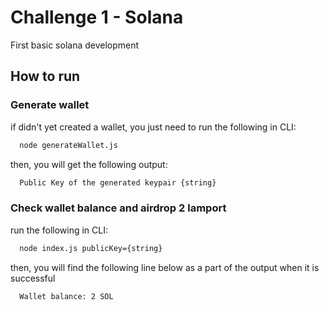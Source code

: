 # Challenge 1 - Solana 
First basic solana development

## How to run
### Generate wallet
if didn't yet created a wallet, you just need to run the following in CLI:
```bash
  node generateWallet.js
```
then, you will get the following output:
```bash
  Public Key of the generated keypair {string}
```
### Check wallet balance and airdrop 2 lamport
run the following in CLI:
```bash
  node index.js publicKey={string}
```
then, you will find the following line below as a part of the output when it is successful
```bash
  Wallet balance: 2 SOL
```